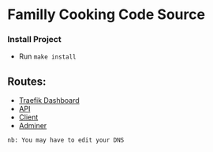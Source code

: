 # Familly Cooking Code Source

### Install Project
- Run `make install`

## Routes: 

* [Traefik Dashboard]()
* [API](https://api.localhost)
* [Client](https://localhost)
* [Adminer](https://adminer.localhost/)

```tips
nb: You may have to edit your DNS
```
